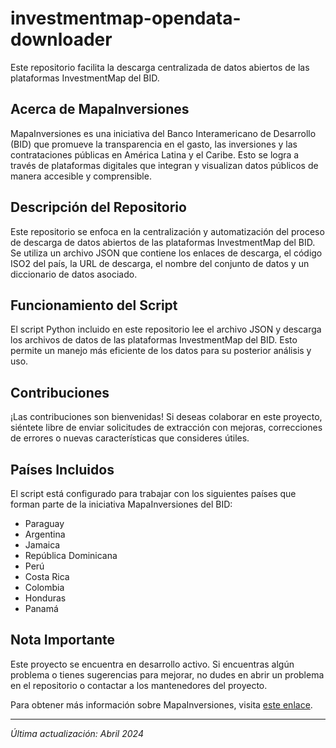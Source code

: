 # investmentmap-opendata-downloader

Este repositorio facilita la descarga centralizada de datos abiertos de las plataformas InvestmentMap del BID.

## Acerca de MapaInversiones

MapaInversiones es una iniciativa del Banco Interamericano de Desarrollo (BID) que promueve la transparencia en el gasto, las inversiones y las contrataciones públicas en América Latina y el Caribe. Esto se logra a través de plataformas digitales que integran y visualizan datos públicos de manera accesible y comprensible.

## Descripción del Repositorio

Este repositorio se enfoca en la centralización y automatización del proceso de descarga de datos abiertos de las plataformas InvestmentMap del BID. Se utiliza un archivo JSON que contiene los enlaces de descarga, el código ISO2 del país, la URL de descarga, el nombre del conjunto de datos y un diccionario de datos asociado.

## Funcionamiento del Script

El script Python incluido en este repositorio lee el archivo JSON y descarga los archivos de datos de las plataformas InvestmentMap del BID. Esto permite un manejo más eficiente de los datos para su posterior análisis y uso.

## Contribuciones

¡Las contribuciones son bienvenidas! Si deseas colaborar en este proyecto, siéntete libre de enviar solicitudes de extracción con mejoras, correcciones de errores o nuevas características que consideres útiles.

## Países Incluidos

El script está configurado para trabajar con los siguientes países que forman parte de la iniciativa MapaInversiones del BID:

- Paraguay
- Argentina
- Jamaica
- República Dominicana
- Perú
- Costa Rica
- Colombia
- Honduras
- Panamá

## Nota Importante

Este proyecto se encuentra en desarrollo activo. Si encuentras algún problema o tienes sugerencias para mejorar, no dudes en abrir un problema en el repositorio o contactar a los mantenedores del proyecto.

Para obtener más información sobre MapaInversiones, visita [este enlace](https://www.iadb.org/es/quienes-somos/tematicas/reforma-modernizacion-del-estado/mapainversiones).


---
*Última actualización: Abril 2024*
